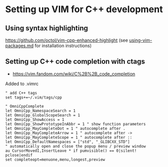 # Setting up VIM for C++ development


## Using syntax highlighting

https://github.com/octol/vim-cpp-enhanced-highlight
(see [using-vim-packages.md](using-vim-packages.md) for installation
instructions)

## Setting up C++ code completion with ctags

* https://vim.fandom.com/wiki/C%2B%2B_code_completion 

Added to .vimrc

```
" add C++ tags
set tags+=~/.vim/tags/cpp

" OmniCppComplete
let OmniCpp_NamespaceSearch = 1
let OmniCpp_GlobalScopeSearch = 1
let OmniCpp_ShowAccess = 1
let OmniCpp_ShowPrototypeInAbbr = 1 " show function parameters
let OmniCpp_MayCompleteDot = 1 " autocomplete after .
let OmniCpp_MayCompleteArrow = 1 " autocomplete after ->
let OmniCpp_MayCompleteScope = 1 " autocomplete after ::
let OmniCpp_DefaultNamespaces = ["std", "_GLIBCXX_STD"]
" automatically open and close the popup menu / preview window
au CursorMovedI,InsertLeave * if pumvisible() == 0|silent! pclose|endif
set completeopt=menuone,menu,longest,preview
```
